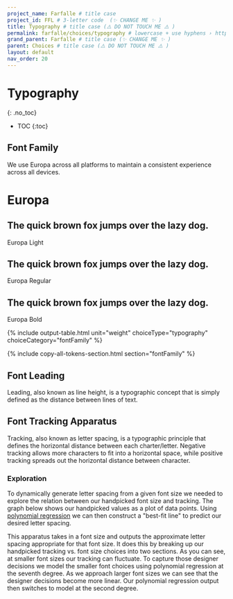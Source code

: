 ```yaml
---
project_name: Farfalle # title case
project_id: FFL # 3-letter code  (✨ CHANGE ME ✨ )
title: Typography # title case (⚠️ DO NOT TOUCH ME ⚠️ )
permalink: farfalle/choices/typography # lowercase + use hyphens › https://tinyurl.com/27kmc4rb (✨ CHANGE ME ✨ )
grand_parent: Farfalle # title case (✨ CHANGE ME ✨ )
parent: Choices # title case (⚠️ DO NOT TOUCH ME ⚠️ )
layout: default
nav_order: 20
---
```

<!-- Set the choices and nomenclature for token naming -->
<!-- ⚠️ WARNING: NEVER USE COMMENTS INSIDE SCRIPT TAGS ⚠️ -->
<script>
  const superChoices =  {
    "dimensions": {
      "breakpoints": {
        "options": {
          "s": {
            "value": 480
          },
          "m": {
            "value": 768
          },
          "l": {
            "value": 1024
          },
          "xl": {
            "value": 1920
          }
        },
        "description": "",
        "type": "other",
        "kingdom": "TKUI_C",
        "category": "breakpoints",
        "group": "breakpoints"
      },
      "factors": {
        "options": {
          "F1": {
            "value": 1
          },
          "F2": {
            "value": 1
          },
          "F3": {
            "value": 1
          },
          "F4": {
            "value": 1
          },
          "F5": {
            "value": 2
          }
        },
        "description": "",
        "type": "other",
        "kingdom": "TKUI_C",
        "category": "factors",
        "group": "factors"
      },
      "scale": {
        "value": {
          "base": 2,
          "ratio": 2,
          "baseIndex": 400,
          "scaleStems": ["geoA" , "arithA", "arithB"]
        },
        "description": "",
        "type": "other",
        "kingdom": "TKUI_M",
        "category": "scales",
        "group": "scales"
      },
      "spaces": {
        "options": {
          "none": {
            "value": 0
          },
          "xs": {
            "value": "YPL.FFL.TKUI_M.scales.arithA.200"
          },
          "s": {
            "value": "YPL.FFL.TKUI_M.scales.arithA.400"
          },
          "sm": {
            "value": "YPL.FFL.TKUI_M.scales.arithA.600"
          },
          "m": {
            "value": "YPL.FFL.TKUI_M.scales.arithA.800"
          },
          "ml": {
            "value": "YPL.FFL.TKUI_M.scales.arithA.1000"
          },
          "l": {
            "value": "YPL.FFL.TKUI_M.scales.arithA.1200"
          },
          "xl": {
            "value": "YPL.FFL.TKUI_M.scales.arithA.1600"
          },
          "xxl": {
            "value": "YPL.FFL.TKUI_M.scales.arithA.1800"
          }
        },
        "description": "",
        "type": "spacing",
        "kingdom": "TKUI_C",
        "category": "spaces",
        "group": "spaces"
      },
      "staticSizes": {
        "options": {
          "nano": {
            "000": {
              "value": 0
            },
            "100": {
              "value": 1
            },
            "200": {
              "value": 2
            },
            "300": {
              "value": 3
            },
            "400": {
              "value": 4
            }
          },
          "micro": {
            "100": {
              "value": "YPL.FFL.TKUI_M.scales.arithA.100"
            },
            "200": {
              "value": "YPL.FFL.TKUI_M.scales.arithA.200"
            },
            "300": {
              "value": "YPL.FFL.TKUI_M.scales.arithA.300"
            },
            "400": {
              "value": "YPL.FFL.TKUI_M.scales.arithA.400"
            },
            "500": {
              "value": "YPL.FFL.TKUI_M.scales.arithA.500"
            },
            "600": {
              "value": "YPL.FFL.TKUI_M.scales.arithA.600"
            },
            "700": {
              "value": "YPL.FFL.TKUI_M.scales.arithA.700"
            },
            "800": {
              "value": "YPL.FFL.TKUI_M.scales.arithA.800"
            },
            "900": {
              "value": "YPL.FFL.TKUI_M.scales.arithA.900"
            },
            "1000": {
              "value": "YPL.FFL.TKUI_M.scales.arithA.1000"
            },
            "1100": {
              "value": "YPL.FFL.TKUI_M.scales.arithA.1100"
            },
            "1200": {
              "value": "YPL.FFL.TKUI_M.scales.arithA.1200"
            },
            "1300": {
              "value": "YPL.FFL.TKUI_M.scales.arithA.1300"
            },
            "1400": {
              "value": "YPL.FFL.TKUI_M.scales.arithA.1400"
            },
            "1500": {
              "value": "YPL.FFL.TKUI_M.scales.arithA.1500"
            },
            "1600": {
              "value": "YPL.FFL.TKUI_M.scales.arithA.1600"
            }
          },
          "macro": {
            "100": {
              "value": "YPL.FFL.TKUI_M.scales.arithB.100"
            },
            "200": {
              "value": "YPL.FFL.TKUI_M.scales.arithB.200"
            },
            "300": {
              "value": "YPL.FFL.TKUI_M.scales.arithB.300"
            },
            "400": {
              "value": "YPL.FFL.TKUI_M.scales.arithB.700"
            },
            "500": {
              "value": "YPL.FFL.TKUI_M.scales.arithB.1200"
            },
            "600": {
              "value": "YPL.FFL.TKUI_M.scales.arithB.1500"
            },
            "700": {
              "value": "YPL.FFL.TKUI_M.scales.arithB.2600"
            },
            "800": {
              "value": "YPL.FFL.TKUI_M.scales.arithB.2800"
            },
            "900": {
              "value": "YPL.FFL.TKUI_M.scales.arithB.3100"
            },
            "1000": {
              "value": "YPL.FFL.TKUI_M.scales.arithB.4700"
            },
            "1100": {
              "value": "YPL.FFL.TKUI_M.scales.arithB.6300"
            }
          }
        },
        "description": "",
        "type": "sizing",
        "kingdom": "TKUI_C",
        "category": "sizes",
        "group": "staticSizes"
      }
    },
    "typography": {},
    "color": {}
  };

  const nomenclatureOptions = {
    namespace: 'YPL',
    project: '{{ page.project_id }}'
  };

  const overrideOptions = {
    "YPL.FFL.TKUI_M.scales.arithA.2000": {
      "value": 40,
      "description": "",
      "type": "other",
      "group": "scales"
    },
    "YPL.FFL.TKUI_C.sizes.micro.1700": {
      "value": "YPL.FFL.TKUI_M.scales.arithA.2000",
      "description": "",
      "type": "sizing",
      "group": "sizes"
    },
    "YPL.FFL.TKUI_C.percents.s": {
      "value": 0.33,
      "description": "",
      "type": "sizing",
      "group": "percents"
    },
    "YPL.FFL.TKUI_C.percents.m": {
      "value": 0.50,
      "description": "",
      "type": "sizing",
      "group": "percents"
    },
    "YPL.FFL.TKUI_C.percents.ml": {
      "value": 0.66,
      "description": "",
      "type": "sizing",
      "group": "percents"
    },
    "YPL.FFL.TKUI_C.percents.l": {
      "value": 0.75,
      "description": "",
      "type": "sizing",
      "group": "percents"
    },
    "YPL.FFL.TKUI_C.percents.xl": {
      "value": 0.85,
      "description": "",
      "type": "sizing",
      "group": "percents"
    },
    "YPL.FFL.TKUI_C.percents.full": {
      "value": 1,
      "description": "",
      "type": "sizing",
      "group": "percents"
    },
    "YPL.TEST.textSizeFactor": {
      "value": 1,
      "description": "Inject this factor into Typography Sizes Choices. It's used to blow font sizes up to test compliancy with WCAG 1.4.4 · Remove it once in β release",
      "type": "test"
    },
    "YPL.FFL.TKUI_C.colors.white": {
      "value": "#ffffff",
      "description": "",
      "type": "color",
      "group": "colors"
    },
    "YPL.FFL.TKUI_C.colors.black": {
      "value": "#000000",
      "description": "",
      "type": "color",
      "group": "colors"
    },
    "YPL.FFL.TKUI_C.colors.grey.100": {
      "value": "#f5f5f5",
      "description": "",
      "type": "color",
      "group": "colors"
    },
    "YPL.FFL.TKUI_C.colors.grey.200": {
      "value": "#E3E3E3",
      "description": "",
      "type": "color",
      "group": "colors"
    },
    "YPL.FFL.TKUI_C.colors.grey.300": {
      "value": "#BABABA",
      "description": "",
      "type": "color",
      "group": "colors"
    },
    "YPL.FFL.TKUI_C.colors.grey.500": {
      "value": "#707070",
      "description": "",
      "type": "color",
      "group": "colors"
    },
    "YPL.FFL.TKUI_C.colors.grey.700": {
      "value": "#4A4A4A",
      "description": "",
      "type": "color",
      "group": "colors"
    },
    "YPL.FFL.TKUI_C.colors.grey.900": {
      "value": "#242424",
      "description": "",
      "type": "color",
      "group": "colors"
    },
    "YPL.FFL.TKUI_C.colors.teal.300": {
      "value": "#4BB9B3",
      "description": "",
      "type": "color",
      "group": "colors"
    },
    "YPL.FFL.TKUI_C.colors.teal.400": {
      "value": "#3A9691",
      "description": "",
      "type": "color",
      "group": "colors"
    },
    "YPL.FFL.TKUI_C.colors.teal.500": {
      "value": "#2C726E",
      "description": "",
      "type": "color",
      "group": "colors"
    },
    "YPL.FFL.TKUI_C.colors.orange.300": {
      "value": "#E77F4B",
      "description": "",
      "type": "color",
      "group": "colors"
    },
    "YPL.FFL.TKUI_C.colors.orange.400": {
      "value": "#E05F1F",
      "description": "",
      "type": "color",
      "group": "colors"
    },
    "YPL.FFL.TKUI_C.colors.orange.500": {
      "value": "#B44B18",
      "description": "",
      "type": "color",
      "group": "colors"
    },
    "YPL.FFL.TKUI_C.gradients.overlay.black.BL_TR": {
      "value": "linear-gradient(64deg, YPL.FFL.TKUI_C.colors.black 0%, YPL.FFL.TKUI_C.colors.black 100%)",
      "description": "",
      "type": "color",
      "group": "gradients"
    },
    "YPL.FFL.TKUI_C.gradients.overlay.black.TL_BR": {
      "value": "linear-gradient(116deg, YPL.FFL.TKUI_C.colors.black 0%, YPL.FFL.TKUI_C.colors.black 100%)",
      "description": "",
      "type": "color",
      "group": "gradients"
    },
    "YPL.FFL.TKUI_C.typo.europa.familyName.light": {
      "value": "Europa-Light",
      "description": "",
      "type": "fontFamilies",
      "group": "typo"
    },
    "YPL.FFL.TKUI_C.typo.europa.familyName.regular": {
      "value": "Europa-Regular",
      "description": "",
      "type": "fontFamilies",
      "group": "typo"
    },
    "YPL.FFL.TKUI_C.typo.europa.familyName.bold": {
      "value": "Europa-Bold",
      "description": "",
      "type": "fontFamilies",
      "group": "typo"
    },
    "YPL.FFL.TKUI_C.typo.europa.leadingRatio.s": {
      "value": 1.2,
      "description": "",
      "type": "lineHeights",
      "group": "typo"
    },
    "YPL.FFL.TKUI_C.typo.europa.leadingRatio.m": {
      "value": 1.4,
      "description": "",
      "type": "lineHeights",
      "group": "typo"
    },
    "YPL.FFL.TKUI_C.typo.europa.leadingRatio.l": {
      "value": 1.5,
      "description": "",
      "type": "lineHeights",
      "group": "typo"
    },
    "YPL.FFL.TKUI_M.typo.europa.eyebrow.regular.size": {
      "value": "YPL.FFL.TKUI_C.sizes.micro.600 * YPL.TEST.textSizeFactor",
      "description": "",
      "type": "fontSizes",
      "group": "typo"
    },
    "YPL.FFL.TKUI_M.typo.europa.eyebrow.small.size": {
      "value": "YPL.FFL.TKUI_C.sizes.micro.500 * YPL.TEST.textSizeFactor",
      "description": "",
      "type": "fontSizes",
      "group": "typo"
    },
    "YPL.FFL.TKUI_M.typo.europa.caption.regular.size": {
      "value": "YPL.FFL.TKUI_C.sizes.micro.600 * YPL.TEST.textSizeFactor",
      "description": "",
      "type": "fontSizes",
      "group": "typo"
    },
    "YPL.FFL.TKUI_M.typo.europa.caption.strong.size": {
      "value": "YPL.FFL.TKUI_C.sizes.micro.600 * YPL.TEST.textSizeFactor",
      "description": "",
      "type": "fontSizes",
      "group": "typo"
    },
    "YPL.FFL.TKUI_M.typo.europa.ps.regular.size": {
      "value": "YPL.FFL.TKUI_C.sizes.micro.700 * YPL.TEST.textSizeFactor",
      "description": "",
      "type": "fontSizes",
      "group": "typo"
    },
    "YPL.FFL.TKUI_M.typo.europa.ps.strong.size": {
      "value": "YPL.FFL.TKUI_C.sizes.micro.700 * YPL.TEST.textSizeFactor",
      "description": "",
      "type": "fontSizes",
      "group": "typo"
    },
    "YPL.FFL.TKUI_M.typo.europa.p.regular.size": {
      "value": "YPL.FFL.TKUI_C.sizes.micro.800 * YPL.TEST.textSizeFactor",
      "description": "",
      "type": "fontSizes",
      "group": "typo"
    },
    "YPL.FFL.TKUI_M.typo.europa.p.strong.size": {
      "value": "YPL.FFL.TKUI_C.sizes.micro.800 * YPL.TEST.textSizeFactor",
      "description": "",
      "type": "fontSizes",
      "group": "typo"
    },
    "YPL.FFL.TKUI_M.typo.europa.h8.size": {
      "value": "YPL.FFL.TKUI_C.sizes.micro.700 * YPL.TEST.textSizeFactor",
      "description": "",
      "type": "fontSizes",
      "group": "typo"
    },
    "YPL.FFL.TKUI_M.typo.europa.h7.size": {
      "value": "YPL.FFL.TKUI_C.sizes.micro.900 * YPL.TEST.textSizeFactor",
      "description": "",
      "type": "fontSizes",
      "group": "typo"
    },
    "YPL.FFL.TKUI_M.typo.europa.h6.size": {
      "value": "YPL.FFL.TKUI_C.sizes.micro.1000 * YPL.TEST.textSizeFactor",
      "description": "",
      "type": "fontSizes",
      "group": "typo"
    },
    "YPL.FFL.TKUI_M.typo.europa.h5.size": {
      "value": "YPL.FFL.TKUI_C.sizes.micro.1200 * YPL.TEST.textSizeFactor",
      "description": "",
      "type": "fontSizes",
      "group": "typo"
    },
    "YPL.FFL.TKUI_M.typo.europa.h4.size": {
      "value": "YPL.FFL.TKUI_C.sizes.micro.1400 * YPL.TEST.textSizeFactor",
      "description": "",
      "type": "fontSizes",
      "group": "typo"
    },
    "YPL.FFL.TKUI_M.typo.europa.h3.size": {
      "value": "YPL.FFL.TKUI_C.sizes.micro.1600 * YPL.TEST.textSizeFactor",
      "description": "",
      "type": "fontSizes",
      "group": "typo"
    },
    "YPL.FFL.TKUI_M.typo.europa.h2.size": {
      "value": "YPL.FFL.TKUI_C.sizes.micro.1700 * YPL.TEST.textSizeFactor",
      "description": "",
      "type": "fontSizes",
      "group": "typo"
    },
    "YPL.FFL.TKUI_M.typo.europa.h1.size": {
      "value": "YPL.FFL.TKUI_C.sizes.macro.200 * YPL.TEST.textSizeFactor",
      "description": "",
      "type": "fontSizes",
      "group": "typo"
    },
    "YPL.FFL.TKUI_M.typo.europa.eyebrow.regular.leading": {
      "value": 18,
      "description": "FIXME",
      "type": "lineHeights",
      "group": "typo"
    },
    "YPL.FFL.TKUI_M.typo.europa.eyebrow.small.leading": {
      "value": 14,
      "description": "FIXME",
      "type": "lineHeights",
      "group": "typo"
    },
    "YPL.FFL.TKUI_M.typo.europa.caption.regular.leading": {
      "value": 18,
      "description": "FIXME",
      "type": "lineHeights",
      "group": "typo"
    },
    "YPL.FFL.TKUI_M.typo.europa.caption.strong.leading": {
      "value": 18,
      "description": "FIXME",
      "type": "lineHeights",
      "group": "typo"
    },
    "YPL.FFL.TKUI_M.typo.europa.ps.regular.leading": {
      "value": "YPL.FFL.TKUI_C.sizes.micro.700 * YPL.FFL.TKUI_C.typo.europa.leadingRatio.s",
      "description": "",
      "type": "lineHeights",
      "group": "typo"
    },
    "YPL.FFL.TKUI_M.typo.europa.ps.strong.leading": {
      "value": "YPL.FFL.TKUI_C.sizes.micro.700 * YPL.FFL.TKUI_C.typo.europa.leadingRatio.s",
      "description": "",
      "type": "lineHeights",
      "group": "typo"
    },
    "YPL.FFL.TKUI_M.typo.europa.p.regular.leading": {
      "value": "YPL.FFL.TKUI_C.sizes.micro.800 * YPL.FFL.TKUI_C.typo.europa.leadingRatio.s",
      "description": "",
      "type": "lineHeights",
      "group": "typo"
    },
    "YPL.FFL.TKUI_M.typo.europa.p.strong.leading": {
      "value": "YPL.FFL.TKUI_C.sizes.micro.800 * YPL.FFL.TKUI_C.typo.europa.leadingRatio.s",
      "description": "",
      "type": "lineHeights",
      "group": "typo"
    },
    "YPL.FFL.TKUI_M.typo.europa.h8.leading": {
      "value": "YPL.FFL.TKUI_C.sizes.micro.700 * YPL.FFL.TKUI_C.typo.europa.leadingRatio.s",
      "description": "",
      "type": "lineHeights",
      "group": "typo"
    },
    "YPL.FFL.TKUI_M.typo.europa.h7.leading": {
      "value": "YPL.FFL.TKUI_C.sizes.micro.900 * YPL.FFL.TKUI_C.typo.europa.leadingRatio.s",
      "description": "",
      "type": "lineHeights",
      "group": "typo"
    },
    "YPL.FFL.TKUI_M.typo.europa.h6.leading": {
      "value": "YPL.FFL.TKUI_C.sizes.micro.1000 * YPL.FFL.TKUI_C.typo.europa.leadingRatio.s",
      "description": "",
      "type": "lineHeights",
      "group": "typo"
    },
    "YPL.FFL.TKUI_M.typo.europa.h5.leading": {
      "value": "YPL.FFL.TKUI_C.sizes.micro.1200 * YPL.FFL.TKUI_C.typo.europa.leadingRatio.s",
      "description": "",
      "type": "lineHeights",
      "group": "typo"
    },
    "YPL.FFL.TKUI_M.typo.europa.h4.leading": {
      "value": "YPL.FFL.TKUI_C.sizes.micro.1400 * YPL.FFL.TKUI_C.typo.europa.leadingRatio.s",
      "description": "",
      "type": "lineHeights",
      "group": "typo"
    },
    "YPL.FFL.TKUI_M.typo.europa.h3.leading": {
      "value": "YPL.FFL.TKUI_C.sizes.micro.1600 * YPL.FFL.TKUI_C.typo.europa.leadingRatio.s",
      "description": "",
      "type": "lineHeights",
      "group": "typo"
    },
    "YPL.FFL.TKUI_M.typo.europa.h2.leading": {
      "value": 41.6,
      "description": "FIXME",
      "type": "lineHeights",
      "group": "typo"
    },
    "YPL.FFL.TKUI_M.typo.europa.h1.leading": {
      "value": 50.4,
      "description": "FIXME",
      "type": "lineHeights",
      "group": "typo"
    },
    "YPL.FFL.TKUI_M.typo.europa.eyebrow.regular.paragraphSpacing": {
      "value": 0,
      "description": "FIXME",
      "type": "paragraphSpacing",
      "group": "typo"
    },
    "YPL.FFL.TKUI_M.typo.europa.eyebrow.small.paragraphSpacing": {
      "value": 0,
      "description": "FIXME",
      "type": "paragraphSpacing",
      "group": "typo"
    },
    "YPL.FFL.TKUI_M.typo.europa.caption.regular.paragraphSpacing": {
      "value": 0,
      "description": "FIXME",
      "type": "paragraphSpacing",
      "group": "typo"
    },
    "YPL.FFL.TKUI_M.typo.europa.caption.strong.paragraphSpacing": {
      "value": 0,
      "description": "FIXME",
      "type": "paragraphSpacing",
      "group": "typo"
    },
    "YPL.FFL.TKUI_M.typo.europa.ps.regular.paragraphSpacing": {
      "value": 7.56,
      "description": "FIXME",
      "type": "paragraphSpacing",
      "group": "typo"
    },
    "YPL.FFL.TKUI_M.typo.europa.ps.strong.paragraphSpacing": {
      "value": 7.56,
      "description": "FIXME",
      "type": "paragraphSpacing",
      "group": "typo"
    },
    "YPL.FFL.TKUI_M.typo.europa.p.regular.paragraphSpacing": {
      "value": 8.64,
      "description": "FIXME",
      "type": "paragraphSpacing",
      "group": "typo"
    },
    "YPL.FFL.TKUI_M.typo.europa.p.strong.paragraphSpacing": {
      "value": 8.64,
      "description": "FIXME",
      "type": "paragraphSpacing",
      "group": "typo"
    },
    "YPL.FFL.TKUI_M.typo.europa.h8.paragraphSpacing": {
      "value": 7.56,
      "description": "FIXME",
      "type": "paragraphSpacing",
      "group": "typo"
    },
    "YPL.FFL.TKUI_M.typo.europa.h7.paragraphSpacing": {
      "value": 9.72,
      "description": "FIXME",
      "type": "paragraphSpacing",
      "group": "typo"
    },
    "YPL.FFL.TKUI_M.typo.europa.h6.paragraphSpacing": {
      "value": 10.8,
      "description": "FIXME",
      "type": "paragraphSpacing",
      "group": "typo"
    },
    "YPL.FFL.TKUI_M.typo.europa.h5.paragraphSpacing": {
      "value": 12.96,
      "description": "FIXME",
      "type": "paragraphSpacing",
      "group": "typo"
    },
    "YPL.FFL.TKUI_M.typo.europa.h4.paragraphSpacing": {
      "value": 15.12,
      "description": "FIXME",
      "type": "paragraphSpacing",
      "group": "typo"
    },
    "YPL.FFL.TKUI_M.typo.europa.h3.paragraphSpacing": {
      "value": 17.28,
      "description": "FIXME",
      "type": "paragraphSpacing",
      "group": "typo"
    },
    "YPL.FFL.TKUI_M.typo.europa.h2.paragraphSpacing": {
      "value": 23.12,
      "description": "FIXME",
      "type": "paragraphSpacing",
      "group": "typo"
    },
    "YPL.FFL.TKUI_M.typo.europa.h1.paragraphSpacing": {
      "value": 22.68,
      "description": "FIXME",
      "type": "paragraphSpacing",
      "group": "typo"
    },
    "YPL.FFL.TKUI_M.typo.europa.eyebrow.regular.tracking": {
      "value": "10%",
      "description": "FIXME",
      "type": "letterSpacing",
      "group": "typo"
    },
    "YPL.FFL.TKUI_M.typo.europa.eyebrow.small.tracking": {
      "value": "10%",
      "description": "FIXME",
      "type": "letterSpacing",
      "group": "typo"
    },
    "YPL.FFL.TKUI_M.typo.europa.caption.regular.tracking": {
      "value": "-2%",
      "description": "FIXME",
      "type": "letterSpacing",
      "group": "typo"
    },
    "YPL.FFL.TKUI_M.typo.europa.caption.strong.tracking": {
      "value": "-2%",
      "description": "FIXME",
      "type": "letterSpacing",
      "group": "typo"
    },
    "YPL.FFL.TKUI_M.typo.europa.ps.regular.tracking": {
      "value": "-2%",
      "description": "FIXME",
      "type": "letterSpacing",
      "group": "typo"
    },
    "YPL.FFL.TKUI_M.typo.europa.ps.strong.tracking": {
      "value": "-2%",
      "description": "FIXME",
      "type": "letterSpacing",
      "group": "typo"
    },
    "YPL.FFL.TKUI_M.typo.europa.p.regular.tracking": {
      "value": "-2%",
      "description": "FIXME",
      "type": "letterSpacing",
      "group": "typo"
    },
    "YPL.FFL.TKUI_M.typo.europa.p.strong.tracking": {
      "value": "-2%",
      "description": "FIXME",
      "type": "letterSpacing",
      "group": "typo"
    },
    "YPL.FFL.TKUI_M.typo.europa.h8.tracking": {
      "value": "3.5%",
      "description": "FIXME",
      "type": "letterSpacing",
      "group": "typo"
    },
    "YPL.FFL.TKUI_M.typo.europa.h7.tracking": {
      "value": "0%",
      "description": "FIXME",
      "type": "letterSpacing",
      "group": "typo"
    },
    "YPL.FFL.TKUI_M.typo.europa.h6.tracking": {
      "value": "0%",
      "description": "FIXME",
      "type": "letterSpacing",
      "group": "typo"
    },
    "YPL.FFL.TKUI_M.typo.europa.h5.tracking": {
      "value": "-1%",
      "description": "FIXME",
      "type": "letterSpacing",
      "group": "typo"
    },
    "YPL.FFL.TKUI_M.typo.europa.h4.tracking": {
      "value": "-1%",
      "description": "FIXME",
      "type": "letterSpacing",
      "group": "typo"
    },
    "YPL.FFL.TKUI_M.typo.europa.h3.tracking": {
      "value": "-2%",
      "description": "FIXME",
      "type": "letterSpacing",
      "group": "typo"
    },
    "YPL.FFL.TKUI_M.typo.europa.h2.tracking": {
      "value": "-2%",
      "description": "FIXME",
      "type": "letterSpacing",
      "group": "typo"
    },
    "YPL.FFL.TKUI_M.typo.europa.h1.tracking": {
      "value": "-2%",
      "description": "FIXME",
      "type": "letterSpacing",
      "group": "typo"
    },
    "YPL.FFL.TKUI_D.F0002-401.HMN_typo_europa-eyebrow.familyName": {
      "value": "YPL.FFL.TKUI_C.typo.europa.familyName.regular",
      "description": "",
      "type": "fontFamilies",
      "group": "typo"
    },
    "YPL.FFL.TKUI_D.F0002-401.HMN_typo_europa-eyebrow.size": {
      "value": "YPL.FFL.TKUI_M.typo.europa.eyebrow.regular.size",
      "description": "",
      "type": "fontSizes",
      "group": "typo"
    },
    "YPL.FFL.TKUI_D.F0002-401.HMN_typo_europa-eyebrow.leading": {
      "value": "YPL.FFL.TKUI_M.typo.europa.eyebrow.regular.leading",
      "description": "",
      "type": "lineHeights",
      "group": "typo"
    },
    "YPL.FFL.TKUI_D.F0002-401.HMN_typo_europa-eyebrow.paragraphSpacing": {
      "value": "YPL.FFl.TKUI_M.typo.europa.eyebrow.regular.paragraphSpacing",
      "description": "",
      "type": "paragraphSpacing",
      "group": "typo"
    },
    "YPL.FFL.TKUI_D.F0002-401.HMN_typo_europa-eyebrow.tracking": {
      "value": "YPL.FFL.TKUI_M.typo.europa.eyebrow.regular.tracking",
      "description": "",
      "type": "letterSpacing",
      "group": "typo"
    },
    "YPL.FFL.TKUI_D.F0002-401.HMN_typo_europa-eyebrow.textAlignHorizontal": {
      "value": "LEFT",
      "description": "",
      "type": "other",
      "group": "typo"
    },
    "YPL.FFL.TKUI_D.F0002-401.HMN_typo_europa-eyebrow.textCase": {
      "value": "ORIGINAL",
      "description": "",
      "type": "other",
      "group": "typo"
    },
    "YPL.FFL.TKUI_D.F0002-401.HMN_typo_europa-eyebrow.textDecoration": {
      "value": "NONE",
      "description": "",
      "type": "other",
      "group": "typo"
    },
    "YPL.FFL.TKUI_D.F0002-401.HMN_typo_europa-eyebrow.color": {
      "value": "YPL.FFL.TKUI_C.colors.black",
      "description": "",
      "type": "other",
      "group": "typo"
    },
    "YPL.FFL.TKUI_D.F0002-402.HMN_typo_europa-eyebrow_small.familyName": {
      "value": "YPL.FFL.TKUI_C.typo.europa.familyName.bold",
      "description": "",
      "type": "fontFamilies",
      "group": "typo"
    },
    "YPL.FFL.TKUI_D.F0002-402.HMN_typo_europa-eyebrow_small.size": {
      "value": "YPL.FFL.TKUI_M.typo.europa.eyebrow.small.size",
      "description": "",
      "type": "fontSizes",
      "group": "typo"
    },
    "YPL.FFL.TKUI_D.F0002-402.HMN_typo_europa-eyebrow_small.leading": {
      "value": "YPL.FFL.TKUI_M.typo.europa.eyebrow.small.leading",
      "description": "",
      "type": "lineHeights",
      "group": "typo"
    },
    "YPL.FFL.TKUI_D.F0002-402.HMN_typo_europa-eyebrow_small.paragraphSpacing": {
      "value": "YPL.FFl.TKUI_M.typo.europa.eyebrow.small.paragraphSpacing",
      "description": "",
      "type": "paragraphSpacing",
      "group": "typo"
    },
    "YPL.FFL.TKUI_D.F0002-402.HMN_typo_europa-eyebrow_small.tracking": {
      "value": "YPL.FFL.TKUI_M.typo.europa.eyebrow.small.tracking",
      "description": "",
      "type": "letterSpacing",
      "group": "typo"
    },
    "YPL.FFL.TKUI_D.F0002-402.HMN_typo_europa-eyebrow_small.textAlignHorizontal": {
      "value": "LEFT",
      "description": "",
      "type": "other",
      "group": "typo"
    },
    "YPL.FFL.TKUI_D.F0002-402.HMN_typo_europa-eyebrow_small.textCase": {
      "value": "ORIGINAL",
      "description": "",
      "type": "other",
      "group": "typo"
    },
    "YPL.FFL.TKUI_D.F0002-402.HMN_typo_europa-eyebrow_small.textDecoration": {
      "value": "NONE",
      "description": "",
      "type": "other",
      "group": "typo"
    },
    "YPL.FFL.TKUI_D.F0002-402.HMN_typo_europa-eyebrow_small.color": {
      "value": "YPL.FFL.TKUI_C.colors.black",
      "description": "",
      "type": "other",
      "group": "typo"
    },
    "YPL.FFL.TKUI_D.F0002-301.HMN_typo_europa-caption_regular.familyName": {
      "value": "YPL.FFL.TKUI_C.typo.europa.familyName.regular",
      "description": "",
      "type": "fontFamilies",
      "group": "typo"
    },
    "YPL.FFL.TKUI_D.F0002-301.HMN_typo_europa-caption_regular.size": {
      "value": "YPL.FFL.TKUI_M.typo.europa.caption.regular.size",
      "description": "",
      "type": "fontSizes",
      "group": "typo"
    },
    "YPL.FFL.TKUI_D.F0002-301.HMN_typo_europa-caption_regular.leading": {
      "value": "YPL.FFL.TKUI_M.typo.europa.caption.regular.leading",
      "description": "",
      "type": "lineHeights",
      "group": "typo"
    },
    "YPL.FFL.TKUI_D.F0002-301.HMN_typo_europa-caption_regular.paragraphSpacing": {
      "value": "YPL.FFl.TKUI_M.typo.europa.caption.regular.paragraphSpacing",
      "description": "",
      "type": "paragraphSpacing",
      "group": "typo"
    },
    "YPL.FFL.TKUI_D.F0002-301.HMN_typo_europa-caption_regular.tracking": {
      "value": "YPL.FFL.TKUI_M.typo.europa.caption.regular.tracking",
      "description": "",
      "type": "letterSpacing",
      "group": "typo"
    },
    "YPL.FFL.TKUI_D.F0002-301.HMN_typo_europa-caption_regular.textAlignHorizontal": {
      "value": "LEFT",
      "description": "",
      "type": "other",
      "group": "typo"
    },
    "YPL.FFL.TKUI_D.F0002-301.HMN_typo_europa-caption_regular.textCase": {
      "value": "ORIGINAL",
      "description": "",
      "type": "other",
      "group": "typo"
    },
    "YPL.FFL.TKUI_D.F0002-301.HMN_typo_europa-caption_regular.textDecoration": {
      "value": "NONE",
      "description": "",
      "type": "other",
      "group": "typo"
    },
    "YPL.FFL.TKUI_D.F0002-301.HMN_typo_europa-caption_regular.color": {
      "value": "YPL.FFL.TKUI_C.colors.black",
      "description": "",
      "type": "other",
      "group": "typo"
    },
    "YPL.FFL.TKUI_D.F0002-302.HMN_typo_europa-caption_strong.familyName": {
      "value": "YPL.FFL.TKUI_C.typo.europa.familyName.bold",
      "description": "",
      "type": "fontFamilies",
      "group": "typo"
    },
    "YPL.FFL.TKUI_D.F0002-302.HMN_typo_europa-caption_strong.size": {
      "value": "YPL.FFL.TKUI_M.typo.europa.caption.strong.size",
      "description": "",
      "type": "fontSizes",
      "group": "typo"
    },
    "YPL.FFL.TKUI_D.F0002-302.HMN_typo_europa-caption_strong.leading": {
      "value": "YPL.FFL.TKUI_M.typo.europa.caption.strong.leading",
      "description": "",
      "type": "lineHeights",
      "group": "typo"
    },
    "YPL.FFL.TKUI_D.F0002-302.HMN_typo_europa-caption_strong.paragraphSpacing": {
      "value": "YPL.FFl.TKUI_M.typo.europa.caption.strong.paragraphSpacing",
      "description": "",
      "type": "paragraphSpacing",
      "group": "typo"
    },
    "YPL.FFL.TKUI_D.F0002-302.HMN_typo_europa-caption_strong.tracking": {
      "value": "YPL.FFL.TKUI_M.typo.europa.caption.strong.tracking",
      "description": "",
      "type": "letterSpacing",
      "group": "typo"
    },
    "YPL.FFL.TKUI_D.F0002-302.HMN_typo_europa-caption_strong.textAlignHorizontal": {
      "value": "LEFT",
      "description": "",
      "type": "other",
      "group": "typo"
    },
    "YPL.FFL.TKUI_D.F0002-302.HMN_typo_europa-caption_strong.textCase": {
      "value": "ORIGINAL",
      "description": "",
      "type": "other",
      "group": "typo"
    },
    "YPL.FFL.TKUI_D.F0002-302.HMN_typo_europa-caption_strong.textDecoration": {
      "value": "NONE",
      "description": "",
      "type": "other",
      "group": "typo"
    },
    "YPL.FFL.TKUI_D.F0002-302.HMN_typo_europa-caption_strong.color": {
      "value": "YPL.FFL.TKUI_C.colors.black",
      "description": "",
      "type": "other",
      "group": "typo"
    },
    "YPL.FFL.TKUI_D.F0002-103.HMN_typo_europa-p_s_regular.familyName": {
      "value": "YPL.FFL.TKUI_C.typo.europa.familyName.regular",
      "description": "",
      "type": "fontFamilies",
      "group": "typo"
    },
    "YPL.FFL.TKUI_D.F0002-103.HMN_typo_europa-p_s_regular.size": {
      "value": "YPL.FFL.TKUI_M.typo.europa.ps.regular.size",
      "description": "",
      "type": "fontSizes",
      "group": "typo"
    },
    "YPL.FFL.TKUI_D.F0002-103.HMN_typo_europa-p_s_regular.leading": {
      "value": "YPL.FFL.TKUI_M.typo.europa.ps.regular.leading",
      "description": "",
      "type": "lineHeights",
      "group": "typo"
    },
    "YPL.FFL.TKUI_D.F0002-103.HMN_typo_europa-p_s_regular.paragraphSpacing": {
      "value": "YPL.FFl.TKUI_M.typo.europa.ps.regular.paragraphSpacing",
      "description": "",
      "type": "paragraphSpacing",
      "group": "typo"
    },
    "YPL.FFL.TKUI_D.F0002-103.HMN_typo_europa-p_s_regular.tracking": {
      "value": "YPL.FFL.TKUI_M.typo.europa.ps.regular.tracking",
      "description": "",
      "type": "letterSpacing",
      "group": "typo"
    },
    "YPL.FFL.TKUI_D.F0002-103.HMN_typo_europa-p_s_regular.textAlignHorizontal": {
      "value": "LEFT",
      "description": "",
      "type": "other",
      "group": "typo"
    },
    "YPL.FFL.TKUI_D.F0002-103.HMN_typo_europa-p_s_regular.textCase": {
      "value": "ORIGINAL",
      "description": "",
      "type": "other",
      "group": "typo"
    },
    "YPL.FFL.TKUI_D.F0002-103.HMN_typo_europa-p_s_regular.textDecoration": {
      "value": "NONE",
      "description": "",
      "type": "other",
      "group": "typo"
    },
    "YPL.FFL.TKUI_D.F0002-103.HMN_typo_europa-p_s_regular.color": {
      "value": "YPL.FFL.TKUI_C.colors.black",
      "description": "",
      "type": "other",
      "group": "typo"
    },
    "YPL.FFL.TKUI_D.F0002-104.HMN_typo_europa-p_s_strong.familyName": {
      "value": "YPL.FFL.TKUI_C.typo.europa.familyName.bold",
      "description": "",
      "type": "fontFamilies",
      "group": "typo"
    },
    "YPL.FFL.TKUI_D.F0002-104.HMN_typo_europa-p_s_strong.size": {
      "value": "YPL.FFL.TKUI_M.typo.europa.ps.strong.size",
      "description": "",
      "type": "fontSizes",
      "group": "typo"
    },
    "YPL.FFL.TKUI_D.F0002-104.HMN_typo_europa-p_s_strong.leading": {
      "value": "YPL.FFL.TKUI_M.typo.europa.ps.strong.leading",
      "description": "",
      "type": "lineHeights",
      "group": "typo"
    },
    "YPL.FFL.TKUI_D.F0002-104.HMN_typo_europa-p_s_strong.paragraphSpacing": {
      "value": "YPL.FFl.TKUI_M.typo.europa.ps.strong.paragraphSpacing",
      "description": "",
      "type": "paragraphSpacing",
      "group": "typo"
    },
    "YPL.FFL.TKUI_D.F0002-104.HMN_typo_europa-p_s_strong.tracking": {
      "value": "YPL.FFL.TKUI_M.typo.europa.ps.strong.tracking",
      "description": "",
      "type": "letterSpacing",
      "group": "typo"
    },
    "YPL.FFL.TKUI_D.F0002-104.HMN_typo_europa-p_s_strong.textAlignHorizontal": {
      "value": "LEFT",
      "description": "",
      "type": "other",
      "group": "typo"
    },
    "YPL.FFL.TKUI_D.F0002-104.HMN_typo_europa-p_s_strong.textCase": {
      "value": "ORIGINAL",
      "description": "",
      "type": "other",
      "group": "typo"
    },
    "YPL.FFL.TKUI_D.F0002-104.HMN_typo_europa-p_s_strong.textDecoration": {
      "value": "NONE",
      "description": "",
      "type": "other",
      "group": "typo"
    },
    "YPL.FFL.TKUI_D.F0002-104.HMN_typo_europa-p_s_strong.color": {
      "value": "YPL.FFL.TKUI_C.colors.black",
      "description": "",
      "type": "other",
      "group": "typo"
    },
    "YPL.FFL.TKUI_D.F0002-101.HMN_typo_europa-p_regular.familyName": {
      "value": "YPL.FFL.TKUI_C.typo.europa.familyName.regular",
      "description": "",
      "type": "fontFamilies",
      "group": "typo"
    },
    "YPL.FFL.TKUI_D.F0002-101.HMN_typo_europa-p_regular.size": {
      "value": "YPL.FFL.TKUI_M.typo.europa.p.regular.size",
      "description": "",
      "type": "fontSizes",
      "group": "typo"
    },
    "YPL.FFL.TKUI_D.F0002-101.HMN_typo_europa-p_regular.leading": {
      "value": "YPL.FFL.TKUI_M.typo.europa.p.regular.leading",
      "description": "",
      "type": "lineHeights",
      "group": "typo"
    },
    "YPL.FFL.TKUI_D.F0002-101.HMN_typo_europa-p_regular.paragraphSpacing": {
      "value": "YPL.FFl.TKUI_M.typo.europa.p.regular.paragraphSpacing",
      "description": "",
      "type": "paragraphSpacing",
      "group": "typo"
    },
    "YPL.FFL.TKUI_D.F0002-101.HMN_typo_europa-p_regular.tracking": {
      "value": "YPL.FFL.TKUI_M.typo.europa.p.regular.tracking",
      "description": "",
      "type": "letterSpacing",
      "group": "typo"
    },
    "YPL.FFL.TKUI_D.F0002-101.HMN_typo_europa-p_regular.textAlignHorizontal": {
      "value": "LEFT",
      "description": "",
      "type": "other",
      "group": "typo"
    },
    "YPL.FFL.TKUI_D.F0002-101.HMN_typo_europa-p_regular.textCase": {
      "value": "ORIGINAL",
      "description": "",
      "type": "other",
      "group": "typo"
    },
    "YPL.FFL.TKUI_D.F0002-101.HMN_typo_europa-p_regular.textDecoration": {
      "value": "NONE",
      "description": "",
      "type": "other",
      "group": "typo"
    },
    "YPL.FFL.TKUI_D.F0002-101.HMN_typo_europa-p_regular.color": {
      "value": "YPL.FFL.TKUI_C.colors.black",
      "description": "",
      "type": "other",
      "group": "typo"
    },
    "YPL.FFL.TKUI_D.F0002-102.HMN_typo_europa-p_strong.familyName": {
      "value": "YPL.FFL.TKUI_C.typo.europa.familyName.bold",
      "description": "",
      "type": "fontFamilies",
      "group": "typo"
    },
    "YPL.FFL.TKUI_D.F0002-102.HMN_typo_europa-p_strong.size": {
      "value": "YPL.FFL.TKUI_M.typo.europa.p.strong.size",
      "description": "",
      "type": "fontSizes",
      "group": "typo"
    },
    "YPL.FFL.TKUI_D.F0002-102.HMN_typo_europa-p_strong.leading": {
      "value": "YPL.FFL.TKUI_M.typo.europa.p.strong.leading",
      "description": "",
      "type": "lineHeights",
      "group": "typo"
    },
    "YPL.FFL.TKUI_D.F0002-102.HMN_typo_europa-p_strong.paragraphSpacing": {
      "value": "YPL.FFl.TKUI_M.typo.europa.p.strong.paragraphSpacing",
      "description": "",
      "type": "paragraphSpacing",
      "group": "typo"
    },
    "YPL.FFL.TKUI_D.F0002-102.HMN_typo_europa-p_strong.tracking": {
      "value": "YPL.FFL.TKUI_M.typo.europa.p.strong.tracking",
      "description": "",
      "type": "letterSpacing",
      "group": "typo"
    },
    "YPL.FFL.TKUI_D.F0002-102.HMN_typo_europa-p_strong.textAlignHorizontal": {
      "value": "LEFT",
      "description": "",
      "type": "other",
      "group": "typo"
    },
    "YPL.FFL.TKUI_D.F0002-102.HMN_typo_europa-p_strong.textCase": {
      "value": "ORIGINAL",
      "description": "",
      "type": "other",
      "group": "typo"
    },
    "YPL.FFL.TKUI_D.F0002-102.HMN_typo_europa-p_strong.textDecoration": {
      "value": "NONE",
      "description": "",
      "type": "other",
      "group": "typo"
    },
    "YPL.FFL.TKUI_D.F0002-102.HMN_typo_europa-p_strong.color": {
      "value": "YPL.FFL.TKUI_C.colors.black",
      "description": "",
      "type": "other",
      "group": "typo"
    },
    "YPL.FFL.TKUI_D.F0002-001.HMN_typo_europa-h1.familyName": {
      "value": "YPL.FFL.TKUI_C.typo.europa.familyName.bold",
      "description": "",
      "type": "fontFamilies",
      "group": "typo"
    },
    "YPL.FFL.TKUI_D.F0002-001.HMN_typo_europa-h1.size": {
      "value": "YPL.FFL.TKUI_M.typo.europa.h1.size",
      "description": "",
      "type": "fontSizes",
      "group": "typo"
    },
    "YPL.FFL.TKUI_D.F0002-001.HMN_typo_europa-h1.leading": {
      "value": "YPL.FFL.TKUI_M.typo.europa.h1.leading",
      "description": "",
      "type": "lineHeights",
      "group": "typo"
    },
    "YPL.FFL.TKUI_D.F0002-001.HMN_typo_europa-h1.paragraphSpacing": {
      "value": "YPL.FFl.TKUI_M.typo.europa.h1.paragraphSpacing",
      "description": "",
      "type": "paragraphSpacing",
      "group": "typo"
    },
    "YPL.FFL.TKUI_D.F0002-001.HMN_typo_europa-h1.tracking": {
      "value": "YPL.FFL.TKUI_M.typo.europa.h1.tracking",
      "description": "",
      "type": "letterSpacing",
      "group": "typo"
    },
    "YPL.FFL.TKUI_D.F0002-001.HMN_typo_europa-h1.textAlignHorizontal": {
      "value": "LEFT",
      "description": "",
      "type": "other",
      "group": "typo"
    },
    "YPL.FFL.TKUI_D.F0002-001.HMN_typo_europa-h1.textCase": {
      "value": "ORIGINAL",
      "description": "",
      "type": "other",
      "group": "typo"
    },
    "YPL.FFL.TKUI_D.F0002-001.HMN_typo_europa-h1.textDecoration": {
      "value": "NONE",
      "description": "",
      "type": "other",
      "group": "typo"
    },
    "YPL.FFL.TKUI_D.F0002-001.HMN_typo_europa-h1.color": {
      "value": "YPL.FFL.TKUI_C.colors.black",
      "description": "",
      "type": "other",
      "group": "typo"
    },
    "YPL.FFL.TKUI_D.F0002-002.HMN_typo_europa-h2.familyName": {
      "value": "YPL.FFL.TKUI_C.typo.europa.familyName.bold",
      "description": "",
      "type": "fontFamilies",
      "group": "typo"
    },
    "YPL.FFL.TKUI_D.F0002-002.HMN_typo_europa-h2.size": {
      "value": "YPL.FFL.TKUI_M.typo.europa.h2.size",
      "description": "",
      "type": "fontSizes",
      "group": "typo"
    },
    "YPL.FFL.TKUI_D.F0002-002.HMN_typo_europa-h2.leading": {
      "value": "YPL.FFL.TKUI_M.typo.europa.h2.leading",
      "description": "",
      "type": "lineHeights",
      "group": "typo"
    },
    "YPL.FFL.TKUI_D.F0002-002.HMN_typo_europa-h2.paragraphSpacing": {
      "value": "YPL.FFl.TKUI_M.typo.europa.h2.paragraphSpacing",
      "description": "",
      "type": "paragraphSpacing",
      "group": "typo"
    },
    "YPL.FFL.TKUI_D.F0002-002.HMN_typo_europa-h2.tracking": {
      "value": "YPL.FFL.TKUI_M.typo.europa.h2.tracking",
      "description": "",
      "type": "letterSpacing",
      "group": "typo"
    },
    "YPL.FFL.TKUI_D.F0002-002.HMN_typo_europa-h2.textAlignHorizontal": {
      "value": "LEFT",
      "description": "",
      "type": "other",
      "group": "typo"
    },
    "YPL.FFL.TKUI_D.F0002-002.HMN_typo_europa-h2.textCase": {
      "value": "ORIGINAL",
      "description": "",
      "type": "other",
      "group": "typo"
    },
    "YPL.FFL.TKUI_D.F0002-002.HMN_typo_europa-h2.textDecoration": {
      "value": "NONE",
      "description": "",
      "type": "other",
      "group": "typo"
    },
    "YPL.FFL.TKUI_D.F0002-002.HMN_typo_europa-h2.color": {
      "value": "YPL.FFL.TKUI_C.colors.black",
      "description": "",
      "type": "other",
      "group": "typo"
    },
    "YPL.FFL.TKUI_D.F0002-003.HMN_typo_europa-h3.familyName": {
      "value": "YPL.FFL.TKUI_C.typo.europa.familyName.bold",
      "description": "",
      "type": "fontFamilies",
      "group": "typo"
    },
    "YPL.FFL.TKUI_D.F0002-003.HMN_typo_europa-h3.size": {
      "value": "YPL.FFL.TKUI_M.typo.europa.h3.size",
      "description": "",
      "type": "fontSizes",
      "group": "typo"
    },
    "YPL.FFL.TKUI_D.F0002-003.HMN_typo_europa-h3.leading": {
      "value": "YPL.FFL.TKUI_M.typo.europa.h3.leading",
      "description": "",
      "type": "lineHeights",
      "group": "typo"
    },
    "YPL.FFL.TKUI_D.F0002-003.HMN_typo_europa-h3.paragraphSpacing": {
      "value": "YPL.FFl.TKUI_M.typo.europa.h3.paragraphSpacing",
      "description": "",
      "type": "paragraphSpacing",
      "group": "typo"
    },
    "YPL.FFL.TKUI_D.F0002-003.HMN_typo_europa-h3.tracking": {
      "value": "YPL.FFL.TKUI_M.typo.europa.h3.tracking",
      "description": "",
      "type": "letterSpacing",
      "group": "typo"
    },
    "YPL.FFL.TKUI_D.F0002-003.HMN_typo_europa-h3.textAlignHorizontal": {
      "value": "LEFT",
      "description": "",
      "type": "other",
      "group": "typo"
    },
    "YPL.FFL.TKUI_D.F0002-003.HMN_typo_europa-h3.textCase": {
      "value": "ORIGINAL",
      "description": "",
      "type": "other",
      "group": "typo"
    },
    "YPL.FFL.TKUI_D.F0002-003.HMN_typo_europa-h3.textDecoration": {
      "value": "NONE",
      "description": "",
      "type": "other",
      "group": "typo"
    },
    "YPL.FFL.TKUI_D.F0002-003.HMN_typo_europa-h3.color": {
      "value": "YPL.FFL.TKUI_C.colors.black",
      "description": "",
      "type": "other",
      "group": "typo"
    },
    "YPL.FFL.TKUI_D.F0002-004.HMN_typo_europa-h4.familyName": {
      "value": "YPL.FFL.TKUI_C.typo.europa.familyName.bold",
      "description": "",
      "type": "fontFamilies",
      "group": "typo"
    },
    "YPL.FFL.TKUI_D.F0002-004.HMN_typo_europa-h4.size": {
      "value": "YPL.FFL.TKUI_M.typo.europa.h4.size",
      "description": "",
      "type": "fontSizes",
      "group": "typo"
    },
    "YPL.FFL.TKUI_D.F0002-004.HMN_typo_europa-h4.leading": {
      "value": "YPL.FFL.TKUI_M.typo.europa.h4.leading",
      "description": "",
      "type": "lineHeights",
      "group": "typo"
    },
    "YPL.FFL.TKUI_D.F0002-004.HMN_typo_europa-h4.paragraphSpacing": {
      "value": "YPL.FFl.TKUI_M.typo.europa.h4.paragraphSpacing",
      "description": "",
      "type": "paragraphSpacing",
      "group": "typo"
    },
    "YPL.FFL.TKUI_D.F0002-004.HMN_typo_europa-h4.tracking": {
      "value": "YPL.FFL.TKUI_M.typo.europa.h4.tracking",
      "description": "",
      "type": "letterSpacing",
      "group": "typo"
    },
    "YPL.FFL.TKUI_D.F0002-004.HMN_typo_europa-h4.textAlignHorizontal": {
      "value": "LEFT",
      "description": "",
      "type": "other",
      "group": "typo"
    },
    "YPL.FFL.TKUI_D.F0002-004.HMN_typo_europa-h4.textCase": {
      "value": "ORIGINAL",
      "description": "",
      "type": "other",
      "group": "typo"
    },
    "YPL.FFL.TKUI_D.F0002-004.HMN_typo_europa-h4.textDecoration": {
      "value": "NONE",
      "description": "",
      "type": "other",
      "group": "typo"
    },
    "YPL.FFL.TKUI_D.F0002-004.HMN_typo_europa-h4.color": {
      "value": "YPL.FFL.TKUI_C.colors.black",
      "description": "",
      "type": "other",
      "group": "typo"
    },
    "YPL.FFL.TKUI_D.F0002-005.HMN_typo_europa-h5.familyName": {
      "value": "YPL.FFL.TKUI_C.typo.europa.familyName.bold",
      "description": "",
      "type": "fontFamilies",
      "group": "typo"
    },
    "YPL.FFL.TKUI_D.F0002-005.HMN_typo_europa-h5.size": {
      "value": "YPL.FFL.TKUI_M.typo.europa.h5.size",
      "description": "",
      "type": "fontSizes",
      "group": "typo"
    },
    "YPL.FFL.TKUI_D.F0002-005.HMN_typo_europa-h5.leading": {
      "value": "YPL.FFL.TKUI_M.typo.europa.h5.leading",
      "description": "",
      "type": "lineHeights",
      "group": "typo"
    },
    "YPL.FFL.TKUI_D.F0002-005.HMN_typo_europa-h5.paragraphSpacing": {
      "value": "YPL.FFl.TKUI_M.typo.europa.h5.paragraphSpacing",
      "description": "",
      "type": "paragraphSpacing",
      "group": "typo"
    },
    "YPL.FFL.TKUI_D.F0002-005.HMN_typo_europa-h5.tracking": {
      "value": "YPL.FFL.TKUI_M.typo.europa.h5.tracking",
      "description": "",
      "type": "letterSpacing",
      "group": "typo"
    },
    "YPL.FFL.TKUI_D.F0002-005.HMN_typo_europa-h5.textAlignHorizontal": {
      "value": "LEFT",
      "description": "",
      "type": "other",
      "group": "typo"
    },
    "YPL.FFL.TKUI_D.F0002-005.HMN_typo_europa-h5.textCase": {
      "value": "ORIGINAL",
      "description": "",
      "type": "other",
      "group": "typo"
    },
    "YPL.FFL.TKUI_D.F0002-005.HMN_typo_europa-h5.textDecoration": {
      "value": "NONE",
      "description": "",
      "type": "other",
      "group": "typo"
    },
    "YPL.FFL.TKUI_D.F0002-005.HMN_typo_europa-h5.color": {
      "value": "YPL.FFL.TKUI_C.colors.black",
      "description": "",
      "type": "other",
      "group": "typo"
    },
    "YPL.FFL.TKUI_D.F0002-006.HMN_typo_europa-h6.familyName": {
      "value": "YPL.FFL.TKUI_C.typo.europa.familyName.bold",
      "description": "",
      "type": "fontFamilies",
      "group": "typo"
    },
    "YPL.FFL.TKUI_D.F0002-006.HMN_typo_europa-h6.size": {
      "value": "YPL.FFL.TKUI_M.typo.europa.h6.size",
      "description": "",
      "type": "fontSizes",
      "group": "typo"
    },
    "YPL.FFL.TKUI_D.F0002-006.HMN_typo_europa-h6.leading": {
      "value": "YPL.FFL.TKUI_M.typo.europa.h6.leading",
      "description": "",
      "type": "lineHeights",
      "group": "typo"
    },
    "YPL.FFL.TKUI_D.F0002-006.HMN_typo_europa-h6.paragraphSpacing": {
      "value": "YPL.FFl.TKUI_M.typo.europa.h6.paragraphSpacing",
      "description": "",
      "type": "paragraphSpacing",
      "group": "typo"
    },
    "YPL.FFL.TKUI_D.F0002-006.HMN_typo_europa-h6.tracking": {
      "value": "YPL.FFL.TKUI_M.typo.europa.h6.tracking",
      "description": "",
      "type": "letterSpacing",
      "group": "typo"
    },
    "YPL.FFL.TKUI_D.F0002-006.HMN_typo_europa-h6.textAlignHorizontal": {
      "value": "LEFT",
      "description": "",
      "type": "other",
      "group": "typo"
    },
    "YPL.FFL.TKUI_D.F0002-006.HMN_typo_europa-h6.textCase": {
      "value": "ORIGINAL",
      "description": "",
      "type": "other",
      "group": "typo"
    },
    "YPL.FFL.TKUI_D.F0002-006.HMN_typo_europa-h6.textDecoration": {
      "value": "NONE",
      "description": "",
      "type": "other",
      "group": "typo"
    },
    "YPL.FFL.TKUI_D.F0002-006.HMN_typo_europa-h6.color": {
      "value": "YPL.FFL.TKUI_C.colors.black",
      "description": "",
      "type": "other",
      "group": "typo"
    },
    "YPL.FFL.TKUI_D.F0002-007.HMN_typo_europa-h7.familyName": {
      "value": "YPL.FFL.TKUI_C.typo.europa.familyName.bold",
      "description": "",
      "type": "fontFamilies",
      "group": "typo"
    },
    "YPL.FFL.TKUI_D.F0002-007.HMN_typo_europa-h7.size": {
      "value": "YPL.FFL.TKUI_M.typo.europa.h7.size",
      "description": "",
      "type": "fontSizes",
      "group": "typo"
    },
    "YPL.FFL.TKUI_D.F0002-007.HMN_typo_europa-h7.leading": {
      "value": "YPL.FFL.TKUI_M.typo.europa.h7.leading",
      "description": "",
      "type": "lineHeights",
      "group": "typo"
    },
    "YPL.FFL.TKUI_D.F0002-007.HMN_typo_europa-h7.paragraphSpacing": {
      "value": "YPL.FFl.TKUI_M.typo.europa.h7.paragraphSpacing",
      "description": "",
      "type": "paragraphSpacing",
      "group": "typo"
    },
    "YPL.FFL.TKUI_D.F0002-007.HMN_typo_europa-h7.tracking": {
      "value": "YPL.FFL.TKUI_M.typo.europa.h7.tracking",
      "description": "",
      "type": "letterSpacing",
      "group": "typo"
    },
    "YPL.FFL.TKUI_D.F0002-007.HMN_typo_europa-h7.textAlignHorizontal": {
      "value": "LEFT",
      "description": "",
      "type": "other",
      "group": "typo"
    },
    "YPL.FFL.TKUI_D.F0002-007.HMN_typo_europa-h7.textCase": {
      "value": "ORIGINAL",
      "description": "",
      "type": "other",
      "group": "typo"
    },
    "YPL.FFL.TKUI_D.F0002-007.HMN_typo_europa-h7.textDecoration": {
      "value": "NONE",
      "description": "",
      "type": "other",
      "group": "typo"
    },
    "YPL.FFL.TKUI_D.F0002-007.HMN_typo_europa-h7.color": {
      "value": "YPL.FFL.TKUI_C.colors.black",
      "description": "",
      "type": "other",
      "group": "typo"
    },
    "YPL.FFL.TKUI_D.F0002-008.HMN_typo_europa-h8.familyName": {
      "value": "YPL.FFL.TKUI_C.typo.europa.familyName.bold",
      "description": "",
      "type": "fontFamilies",
      "group": "typo"
    },
    "YPL.FFL.TKUI_D.F0002-008.HMN_typo_europa-h8.size": {
      "value": "YPL.FFL.TKUI_M.typo.europa.h8.size",
      "description": "",
      "type": "fontSizes",
      "group": "typo"
    },
    "YPL.FFL.TKUI_D.F0002-008.HMN_typo_europa-h8.leading": {
      "value": "YPL.FFL.TKUI_M.typo.europa.h8.leading",
      "description": "",
      "type": "lineHeights",
      "group": "typo"
    },
    "YPL.FFL.TKUI_D.F0002-008.HMN_typo_europa-h8.paragraphSpacing": {
      "value": "YPL.FFl.TKUI_M.typo.europa.h8.paragraphSpacing",
      "description": "",
      "type": "paragraphSpacing",
      "group": "typo"
    },
    "YPL.FFL.TKUI_D.F0002-008.HMN_typo_europa-h8.tracking": {
      "value": "YPL.FFL.TKUI_M.typo.europa.h8.tracking",
      "description": "",
      "type": "letterSpacing",
      "group": "typo"
    },
    "YPL.FFL.TKUI_D.F0002-008.HMN_typo_europa-h8.textAlignHorizontal": {
      "value": "LEFT",
      "description": "",
      "type": "other",
      "group": "typo"
    },
    "YPL.FFL.TKUI_D.F0002-008.HMN_typo_europa-h8.textCase": {
      "value": "ORIGINAL",
      "description": "",
      "type": "other",
      "group": "typo"
    },
    "YPL.FFL.TKUI_D.F0002-008.HMN_typo_europa-h8.textDecoration": {
      "value": "NONE",
      "description": "",
      "type": "other",
      "group": "typo"
    },
    "YPL.FFL.TKUI_D.F0002-008.HMN_typo_europa-h8.color": {
      "value": "YPL.FFL.TKUI_C.colors.black",
      "description": "",
      "type": "other",
      "group": "typo"
    },
    "YPL.FFL.TKUI_D.P0001.HMN_posterCard.width": {
      "value": "YPL.FFL.TKUI_C.percents.full",
      "description": "",
      "type": "other",
      "group": ""
    },
    "YPL.FFL.TKUI_D.P0001.HMN_posterCard.height": {
      "value": "YPL.FFL.TKUI_C.sizes.macro.700",
      "description": "",
      "type": "other",
      "group": ""
    },
    "YPL.FFL.TKUI_D.P0001.HMN_posterCard.margin": {
      "value": "YPL.FFL.TKUI_C.spaces.l",
      "description": "",
      "type": "other",
      "group": ""
    },
    "YPL.FFL.TKUI_D.P0001.HMN_posterCard.fringeBottom": {
      "value": "YPL.FFL.TKUI_C.spaces.l",
      "description": "",
      "type": "other",
      "group": ""
    },
    "YPL.FFL.TKUI_D.P0001.HMN_posterCard.padding": {
      "value": "YPL.FFL.TKUI_C.spaces.l",
      "description": "",
      "type": "other",
      "group": ""
    },
    "YPL.FFL.TKUI_D.P0001.HMN_posterCard.radius": {
      "value": "YPL.FFL.TKUI_C.sizes.micro.200",
      "description": "",
      "type": "other",
      "group": ""
    },
    "YPL.FFL.TKUI_D.P0001.HMN_posterCard.blockCopy.width": {
      "value": "YPL.FFL.TKUI_C.percents.full",
      "description": "",
      "type": "other",
      "group": ""
    },
    "YPL.FFL.TKUI_D.P0001.HMN_posterCard.blockCopy.slack": {
      "value": "YPL.FFL.TKUI_C.sizes.macro.500",
      "description": "",
      "type": "other",
      "group": ""
    },
    "YPL.FFL.TKUI_D.P0001.HMN_posterCard.blockHeader.height": {
      "value": "YPL.FFL.TKUI_C.spaces.l",
      "description": "",
      "type": "other",
      "group": ""
    },
    "YPL.FFL.TKUI_D.P0001.HMN_posterCard.blockFooter.height": {
      "value": "YPL.FFL.TKUI_C.spaces.e",
      "description": "",
      "type": "other",
      "group": ""
    },
    "YPL.FFL.TKUI_D.P0001.HMN_posterCard.gradient": {
      "value": "YPL.FFL.TKUI_C.gradients.overlay.black.BL_TR",
      "description": "",
      "type": "other",
      "group": ""
    },
    "YPL.FFL.TKUI_D.P0001.HMN_posterCard.bgImage.fillMode": {
      "value": "FILL",
      "description": "",
      "type": "other",
      "group": ""
    },
    "YPL.FFL.TKUI_D.P0001.HMN_posterCard.heading.color": {
      "value": "YPL.FFL.TKUI_C.colors.white",
      "description": "",
      "type": "other",
      "group": ""
    },
    "YPL.FFL.TKUI_D.P0001.HMN_posterCard.eyebrow.color": {
      "value": "YPL.FFL.TKUI_C.colors.grey.300",
      "description": "",
      "type": "other",
      "group": ""
    },
    "YPL.FFL.TKUI_D.P0001.HMN_posterCard.heading.margin": {
      "value": "negativeOf(YPL.FFL.TKUI_C.spaces.xs)",
      "description": "",
      "type": "other",
      "group": ""
    },
    "YPL.FFL.TKUI_D.P0001.HMN_posterCard.heading.fringeBottom": {
      "value": "negativeOf(YPL.FFL.TKUI_C.spaces.xs)",
      "description": "",
      "type": "other",
      "group": ""
    },
    "YPL.FFL.TKUI_D.P0001.HMN_posterCard.blockCopy.chip.margin": {
      "value": "YPL.FFL.TKUI_C.spaces.s",
      "description": "",
      "type": "other",
      "group": ""
    },
    "YPL.FFL.TKUI_D.P0001.HMN_posterCard.blockCopy.chip.fringeBottom": {
      "value": "YPL.FFL.TKUI_C.spaces.s",
      "description": "",
      "type": "other",
      "group": ""
    },
    "YPL.FFL.TKUI_D.P0001.HMN_posterCard.heading.paddingLeft": {
      "value": "YPL.FFL.TKUI_C.spaces.xxl",
      "description": "",
      "type": "other",
      "group": ""
    },
    "YPL.FFL.TKUI_D.P0001.HMN_posterCard.blockFooter.eyebrow.paddingLeft": {
      "value": "YPL.FFL.TKUI_C.spaces.sm",
      "description": "",
      "type": "other",
      "group": ""
    },
    "YPL.FFL.TKUI_D.P0001.HMN_posterCard.gradient.OPT_layout2": {
      "value": "YPL.FFL.TKUI_C.gradients.overlay.black.TL_BR",
      "description": "",
      "type": "other",
      "group": ""
    },
    "YPL.FFL.TKUI_D.P0001.HMN_posterCard.blockCopy.paragraph.color": {
      "value": "YPL.FFL.TKUI_C.colors.white.value",
      "description": "",
      "type": "other",
      "group": ""
    },
    "YPL.FFL.TKUI_D.P0001.HMN_posterCard.heading.margin.OPT_layout2": {
      "value": "YPL.FFL.TKUI_C.sizes.micro.400.value",
      "description": "",
      "type": "other",
      "group": ""
    },
    "YPL.FFL.TKUI_D.P0001.HMN_posterCard.blockFooter.eyebrow.paddingLeft.OPT_layout2": {
      "value": "YPL.FFL.TKUI_C.spaces.none",
      "description": "",
      "type": "other",
      "group": ""
    },
    "YPL.FFL.TKUI_D.P0001.HMN_posterCard.height.OPT_small": {
      "value": "YPL.FFL.TKUI_C.sizes.macro.700.value",
      "description": "",
      "type": "other",
      "group": ""
    },
    "YPL.FFL.TKUI_D.P0001.HMN_posterCard.heading.size.OPT_small": {
      "value": "YPL.FFL.TKUI_C.typo.europa.h7.size.value",
      "description": "",
      "type": "other",
      "group": ""
    },
    "YPL.FFL.TKUI_D.P0001.HMN_posterCard.heading.tracking.OPT_small": {
      "value": "YPL.FFL.TKUI_C.typo.europa.h7.tracking.value",
      "description": "",
      "type": "other",
      "group": ""
    },
    "YPL.FFL.TKUI_D.P0001.HMN_posterCard.heading.leading.OPT_small": {
      "value": "YPL.FFL.TKUI_C.typo.europa.h7.leading.value",
      "description": "",
      "type": "other",
      "group": ""
    },
    "YPL.FFL.TKUI_D.P0001.HMN_posterCard.heading.paragraphSpacing.OPT_small": {
      "value": "YPL.FFL.TKUI_C.typo.europa.h7.paragraphSpacing.value",
      "description": "",
      "type": "other",
      "group": ""
    },
    "YPL.FFL.TKUI_D.P0001.HMN_posterCard.blockCopy.width.BRKP_m": {
      "value": "YPL.FFL.TKUI_C.percents.ml.value",
      "description": "",
      "type": "other",
      "group": ""
    },
    "YPL.FFL.TKUI_D.P0001.HMN_posterCard.heading.size.BRKP_m": {
      "value": "YPL.FFL.TKUI_C.typo.europa.h3.size.value",
      "description": "",
      "type": "other",
      "group": ""
    },
    "YPL.FFL.TKUI_D.P0001.HMN_posterCard.heading.tracking.BRKP_m": {
      "value": "YPL.FFL.TKUI_C.typo.europa.h3.tracking.value",
      "description": "",
      "type": "other",
      "group": ""
    },
    "YPL.FFL.TKUI_D.P0001.HMN_posterCard.heading.leading.BRKP_m": {
      "value": "YPL.FFL.TKUI_C.typo.europa.h3.leading.value",
      "description": "",
      "type": "other",
      "group": ""
    },
    "YPL.FFL.TKUI_D.P0001.HMN_posterCard.heading.paragraphSpacing.BRKP_m": {
      "value": "YPL.FFL.TKUI_C.typo.europa.h3.paragraphSpacing.value",
      "description": "",
      "type": "other",
      "group": ""
    }
  };
</script>

<!-- Library/Vendor scripts -->
<script defer src="{{ site.baseurl }}/assets/js/libs/chroma.min.js"></script>
<script defer src="{{ site.baseurl }}/assets/js/libs/name-that-color.js"></script>
<script type="text/javascript" src="{{site.baseurl}}/assets/js/libs/chartist.min.js"></script>
<script type="text/javascript" src="{{site.baseurl}}/assets/js/libs/chartist-plugin-legend.min.js"></script>
<script type="text/javascript" src="{{site.baseurl}}/assets/js/libs/chartist-plugin-axistitle.min.js"></script>
<script type="text/javascript" src="{{site.baseurl}}/assets/js/libs/chartist-plugin-zoom.min.js"></script>
<link rel="stylesheet" href="{{site.baseurl}}/assets/css/chartist.css">

<!-- Utility scripts -->

<script defer src="{{ site.baseurl }}/assets/js/utilities/pasta-token-generation.js"></script>

<!-- Inject Pasta Apparatus ad hoc script ↓ -->
<script defer src="{{ site.baseurl }}/assets/js/apparatuses/index.js"></script>
<script defer src="{{ site.baseurl }}/assets/js/apparatuses/page-script.js"></script>

# Typography
{: .no_toc}

- TOC
{:toc}

## Font Family
We use Europa across all platforms to maintain a consistent experience across all devices.

<h1 class="Europa-ed-b">Europa</h1>

<section class="flex-1_1_1-cols">
  <div>
    <h2 class=" Europa-ed-l">The quick brown fox jumps over the lazy dog.</h2>
    <p>Europa Light</p>
  </div>
  <div>
    <h2 class=" Europa-ed-r">The quick brown fox jumps over the lazy dog.</h2>
    <p>Europa Regular</p>
  </div>
  <div>
    <h2 class=" Europa-ed-b">The quick brown fox jumps over the lazy dog.</h2>
    <p>Europa Bold</p>
  </div>
</section>

<section>
  {% include output-table.html unit="weight" choiceType="typography" choiceCategory="fontFamily" %}
</section>

{% include copy-all-tokens-section.html section="fontFamily" %}

## Font Leading
Leading, also known as line height, is a typographic concept that is simply defined as the distance between lines of text.



## Font Tracking Apparatus
Tracking, also known as letter spacing, is a typographic principle that defines the horizontal distance between each charter/letter. Negative tracking allows more characters to fit into a horizontal space, while positive tracking spreads out the horizontal distance between character.
### Exploration

To dynamically generate letter spacing from a given font size we needed to explore the relation between our handpicked font size and tracking. The graph below shows our handpicked values as a plot of data points. Using [polynomial regression](https://en.wikipedia.org/wiki/Polynomial_regression#:~:text=In%20statistics%2C%20polynomial%20regression%20is,nth%20degree%20polynomial%20in%20x.&text=For%20this%20reason%2C%20polynomial%20regression,case%20of%20multiple%20linear%20regression.) we can then construct a "best-fit line" to predict our desired letter spacing.

This apparatus takes in a font size and outputs the approximate letter spacing appropriate for that font size. It does this by breaking up our handpicked tracking vs. font size choices into two sections. As you can see, at smaller font sizes our tracking can fluctuate. To capture those designer decisions we model the smaller font choices using polynomial regression at the seventh degree. As we approach larger font sizes we can see that the designer decisions become more linear. Our polynomial regression output then switches to model at the second degree.
